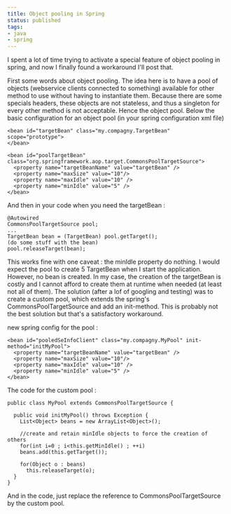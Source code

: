 ```yaml
---
title: Object pooling in Spring
status: published
tags:
- java
- spring
---
```


I spent a lot of time trying to activate a special feature of object pooling in spring, and now I finally found a workaround I'll post that.

First some words about object pooling. The idea here is to have a pool of objects (webservice clients connected to something) available for other method to use without having to instantiate them. Because there are some specials headers, these objects are not stateless, and thus a singleton for every other method is not acceptable. Hence the object pool. Below the basic configuration for an object pool (in your spring configuration xml file)

```
<bean id="targetBean" class="my.compagny.TargetBean" scope="prototype">
</bean>

<bean id="poolTargetBean" class="org.springframework.aop.target.CommonsPoolTargetSource">
  <property name="targetBeanName" value="targetBean" />
  <property name="maxSize" value="10"/>
  <property name="maxIdle" value="10" />
  <property name="minIdle" value="5" />
</bean>
```
And then in your code when you need the targetBean :

```
@Autowired
CommonsPoolTargetSource pool;
...
TargetBean bean = (TargetBean) pool.getTarget();
(do some stuff with the bean)
pool.releaseTarget(bean);
```

This works fine with one caveat : the minIdle property do nothing. I would expect the pool to create 5 TargetBean when I start the application.
However, no bean is created. In my case, the creation of the targetBean is costly and I cannot afford to create them at runtime when needed (at least not all of them). The solution
(after a lof of googling and testing) was to create a custom pool, which extends the spring's CommonsPoolTargetSource and add an init-method.
This is probably not the best solution but that's a satisfactory workaround.

new spring config for the pool :

```
<bean id="pooledSeInfoClient" class="my.compagny.MyPool" init-method="initMyPool">
  <property name="targetBeanName" value="targetBean" />
  <property name="maxSize" value="10"/>
  <property name="maxIdle" value="10" />
  <property name="minIdle" value="5" />
</bean>
```

The code for the custom pool :

```
public class MyPool extends CommonsPoolTargetSource {

  public void initMyPool() throws Exception {
    List<Object> beans = new ArrayList<Object>();

    //create and retain minIdle objects to force the creation of others
    for(int i=0 ; i<this.getMinIdle() ; ++i)
    beans.add(this.getTarget());

    for(Object o : beans)
      this.releaseTarget(o);
  }
}
```

And in the code, just replace the reference to CommonsPoolTargetSource by the custom pool.